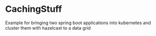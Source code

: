 # CachingStuff
Example for bringing two spring boot applications into kubernetes and cluster them with hazelcast to a data grid
